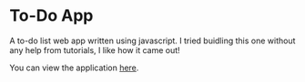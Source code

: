 # To-Do App
A to-do list web app written using javascript. I tried buidling this one without any help from tutorials, I like how it came out!

You can view the application [here](https://solidstatedrivee.github.io/ToDoApp/).
